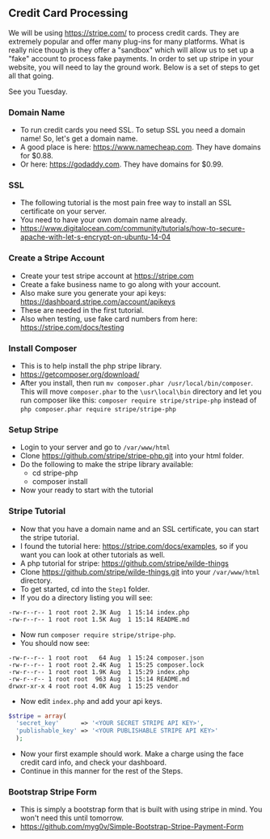 ## Credit Card Processing

We will be using https://stripe.com/ to process credit cards. They are extremely popular and offer many plug-ins for many platforms. What is really nice though is they offer a "sandbox" which will allow us to set up a "fake" account to process fake payments. In order to set up stripe in your website, you will need to lay the ground work. Below is a set of steps to get all that going. 

See you Tuesday.

### Domain Name
- To run credit cards you need SSL. To setup SSL you need a domain name! So, let's get a domain name.
- A good place is here: https://www.namecheap.com. They have domains for $0.88. 
- Or here: https://godaddy.com. They have domains for $0.99.

### SSL
- The following tutorial is the most pain free way to install an SSL certificate on your server. 
- You need to have your own domain name already.
- https://www.digitalocean.com/community/tutorials/how-to-secure-apache-with-let-s-encrypt-on-ubuntu-14-04

### Create a Stripe Account
- Create your test stripe account at https://stripe.com
- Create a fake business name to go along with your account. 
- Also make sure you generate your api keys: https://dashboard.stripe.com/account/apikeys
- These are needed in the first tutorial.
- Also when testing, use fake card numbers from here: https://stripe.com/docs/testing

### Install Composer
- This is to help install the php stripe library.
- https://getcomposer.org/download/
- After you install, then run `mv composer.phar /usr/local/bin/composer`. This will move `composer.phar` to the `\usr\local\bin` directory and let you run composer like this: `composer require stripe/stripe-php` instead of `php composer.phar require stripe/stripe-php`

### Setup Stripe
- Login to your server and go to `/var/www/html`
- Clone https://github.com/stripe/stripe-php.git into your html folder.
- Do the following to make the stripe library available:
    - cd stripe-php
    - composer install
- Now your ready to start with the tutorial

### Stripe Tutorial
- Now that you have a domain name and an SSL certificate, you can start the stripe tutorial.
- I found the tutorial here: https://stripe.com/docs/examples, so if you want you can look at other tutorials as well. 
- A php tutorial for stripe: https://github.com/stripe/wilde-things
- Clone https://github.com/stripe/wilde-things.git into your `/var/www/html` directory.
- To get started, cd into the `Step1` folder.
- If you do a directory listing you will see:

```
-rw-r--r-- 1 root root 2.3K Aug  1 15:14 index.php
-rw-r--r-- 1 root root 1.5K Aug  1 15:14 README.md
```

- Now run `composer require stripe/stripe-php`. 
- You should now see:

```
-rw-r--r-- 1 root root   64 Aug  1 15:24 composer.json
-rw-r--r-- 1 root root 2.4K Aug  1 15:25 composer.lock
-rw-r--r-- 1 root root 1.9K Aug  1 15:29 index.php
-rw-r--r-- 1 root root  963 Aug  1 15:14 README.md
drwxr-xr-x 4 root root 4.0K Aug  1 15:25 vendor
```

- Now edit `index.php` and add your api keys.

```php
$stripe = array(
  'secret_key'      => '<YOUR SECRET STRIPE API KEY>',
  'publishable_key' => '<YOUR PUBLISHABLE STRIPE API KEY>'
  );
```

- Now your first example should work. Make a charge using the face credit card info, and check your dashboard. 
- Continue in this manner for the rest of the Steps.

### Bootstrap Stripe Form
- This is simply a bootstrap form that is built with using stripe in mind. You won't need this until tomorrow. 
- https://github.com/myg0v/Simple-Bootstrap-Stripe-Payment-Form

